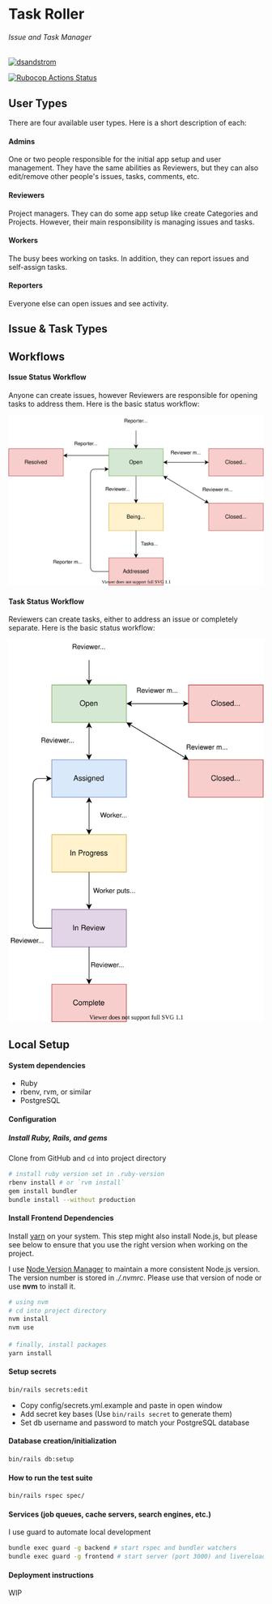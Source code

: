 # Task Roller
###### Issue and Task Manager

[![dsandstrom](https://circleci.com/gh/dsandstrom/task_roller.svg?style=svg)](https://circleci.com/gh/dsandstrom/task_roller)

[![Rubocop Actions Status](https://github.com/dsandstrom/task_roller/workflows/Rubocop/badge.svg)](https://github.com/dsandstrom/task_roller/actions?query=workflow%3ARubocop)

## User Types
There are four available user types. Here is a short description of each:

#### Admins
One or two people responsible for the initial app setup and user management.
They have the same abilities as Reviewers, but they can also edit/remove other
people's issues, tasks, comments, etc.

#### Reviewers
Project managers. They can do some app setup like create Categories and
Projects. However, their main responsibility is managing issues and tasks.

#### Workers
The busy bees working on tasks. In addition, they can report issues and self-assign
tasks.

#### Reporters
Everyone else can open issues and see activity.

## Issue & Task Types

## Workflows

#### Issue Status Workflow
Anyone can create issues, however Reviewers are responsible for opening tasks
to address them. Here is the basic status workflow:

![Issue Workflow](./readme_svgs/issue-workflow.svg)

#### Task Status Workflow
Reviewers can create tasks, either to address an issue or completely separate.
Here is the basic status workflow:

![Task Workflow](./readme_svgs/task-workflow.svg)

## Local Setup

#### System dependencies
* Ruby
* rbenv, rvm, or similar
* PostgreSQL

#### Configuration

##### Install Ruby, Rails, and gems

Clone from GitHub and `cd` into project directory

```sh
# install ruby version set in .ruby-version
rbenv install # or `rvm install`
gem install bundler
bundle install --without production
```

#### Install Frontend Dependencies
Install [yarn](https://github.com/yarnpkg/yarn) on your system. This step might
also install Node.js, but please see below to ensure that you use the right
version when working on the project.

I use [Node Version Manager](https://github.com/nvm-sh/nvm) to maintain a more
consistent Node.js version. The version number is stored in *./.nvmrc*. Please
use that version of node or use **nvm** to install it.

```sh
# using nvm
# cd into project directory
nvm install
nvm use

# finally, install packages
yarn install
```

#### Setup secrets

```sh
bin/rails secrets:edit
```

* Copy config/secrets.yml.example and paste in open window
* Add secret key bases (Use `bin/rails secret` to generate them)
* Set db username and password to match your PostgreSQL database

#### Database creation/initialization

```sh
bin/rails db:setup
```

#### How to run the test suite

```sh
bin/rails rspec spec/
```

#### Services (job queues, cache servers, search engines, etc.)

I use guard to automate local development
```sh
bundle exec guard -g backend # start rspec and bundler watchers
bundle exec guard -g frontend # start server (port 3000) and livereload watcher
```

#### Deployment instructions

WIP
